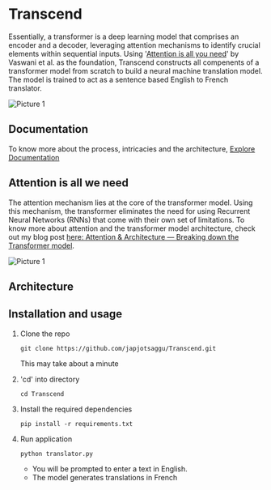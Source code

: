 # Transcend
Essentially, a transformer is a deep learning model that comprises an encoder and a decoder, leveraging attention mechanisms to identify crucial elements within sequential inputs. Using '[Attention is all you need](https://arxiv.org/abs/1706.03762)' by Vaswani et al. as the foundation, Transcend constructs all compenents of a transformer model from scratch to build a neural machine translation model. The model is trained to act as a sentence based English to French translator. 

![Picture 1](https://github.com/japjotsaggu/Transcend/assets/119132799/d37462a0-4feb-4cec-a29a-8385dce3eeff)


## Documentation 
To know more about the process, intricacies and the architecture, [Explore Documentation](https://docs.google.com/document/d/129vcTkC4QC5IEbgkc4V8UDmAVlj3XwShBoIUCMY_H6g/edit?usp=sharing)

## Attention is all we need 
The attention mechanism lies at the core of the transformer model. Using this mechanism, the transformer eliminates the need for using Recurrent Neural Networks (RNNs) that come with their own set of limitations. To know more about attention and the transformer model architecture, check out my blog post [here: Attention & Architecture — Breaking down the Transformer model](https://medium.com/@japjotsaggu31/attention-architecture-breaking-down-the-transformer-model-c870640de47a).

![Picture 1](https://github.com/japjotsaggu/Transcend/assets/119132799/82e81659-34a8-4af6-9f74-36933538dd95)

## Architecture 

## Installation and usage 
1. Clone the repo
   
   ```git clone https://github.com/japjotsaggu/Transcend.git```

   This may take about a minute
   
3. 'cd' into directory
   
   ```cd Transcend```
   
4. Install the required dependencies
   
   ```pip install -r requirements.txt```
   
5. Run application
   
   ```python translator.py```

   - You will be prompted to enter a text in English.
   - The model generates translations in French 
